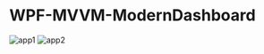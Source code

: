# WPF-MVVM-ModernDashboard

![app1](https://github.com/GHAZI-ALANZI/WPF-MVVM-ModernDashboard/assets/105205339/d3bd7e14-7cb8-4976-8d8d-1e32a84e8f4f)
![app2](https://github.com/GHAZI-ALANZI/WPF-MVVM-ModernDashboard/assets/105205339/5363128a-78cd-47bb-a61f-9053c52915ef)
